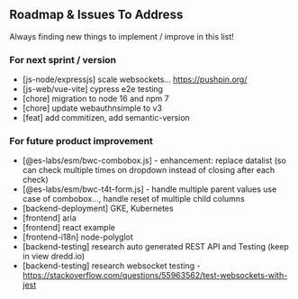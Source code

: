## Roadmap & Issues To Address

Always finding new things to implement / improve in this list!

### For next sprint / version
- [js-node/expressjs] scale websockets... https://pushpin.org/
- [js-web/vue-vite] cypress e2e testing
- [chore] migration to node 16 and npm 7
- [chore] update webauthnsimple to v3
- [feat] add commitizen, add semantic-version

### For future product improvement
- [@es-labs/esm/bwc-combobox.js] - enhancement: replace datalist (so can check multiple times on dropdown instead of closing after each check)
- [@es-labs/esm/bwc-t4t-form.js] - handle multiple parent values use case of combobox..., handle reset of multiple child columns
- [backend-deployment] GKE, Kubernetes
- [frontend] aria
- [frontend] react example
- [frontend-i18n] node-polyglot
- [backend-testing] research auto generated REST API and Testing (keep in view dredd.io)
- [backend-testing] research websocket testing - https://stackoverflow.com/questions/55963562/test-websockets-with-jest
